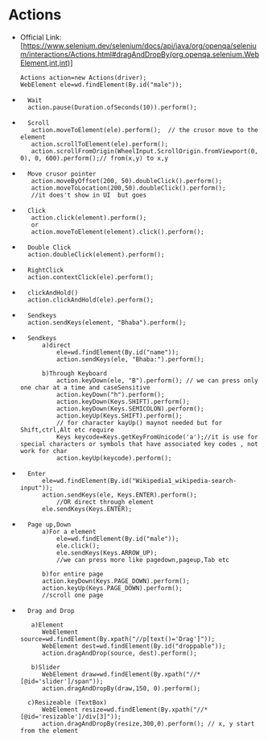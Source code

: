 # Actions  





*	Official Link:[https://www.selenium.dev/selenium/docs/api/java/org/openqa/selenium/interactions/Actions.html#dragAndDropBy(org.openqa.selenium.WebElement,int,int)]   
  	

		Actions action=new Actions(driver);
		WebElement ele=wd.findElement(By.id("male"));

*		Wait
		action.pause(Duration.ofSeconds(10)).perform();		
		
*		Scroll
		 action.moveToElement(ele).perform();  // the crusor move to the element
		 action.scrollToElement(ele).perform();   
		 action.scrollFromOrigin(WheelInput.ScrollOrigin.fromViewport(0, 0), 0, 600).perform();// from(x,y) to x,y

*		Move crusor pointer
		 action.moveByOffset(200, 50).doubleClick().perform(); 
		 action.moveToLocation(200,50).doubleClick().perform();			
		 //it does't show in UI  but goes
		
*		Click
		 action.click(element).perform();
		 or
		 action.moveToElement(element).click().perform();
		 
*		Double Click		 
		action.doubleClick(element).perform();

*		RightClick
		action.contextClick(ele).perform();

*		clickAndHold()  
		action.clickAndHold(ele).perform();		
		 
*		Sendkeys   
		action.sendKeys(element, "Bhaba").perform();	
		 
*		Sendkeys
			a)direct
				ele=wd.findElement(By.id("name"));
				action.sendKeys(ele, "Bhaba:").perform();   

			b)Through Keyboard
				action.keyDown(ele, "B").perform(); // we can press only one char at a time and caseSensitive
				action.keyDown("h").perform();	
				action.keyDown(Keys.SHIFT).perform();
				action.keyDown(Keys.SEMICOLON).perform();
				action.keyUp(Keys.SHIFT).perform();
				// for character kayUp() maynot needed but for Shift,ctrl,Alt etc require
				Keys keycode=Keys.getKeyFromUnicode('a');//it is use for  special characters or symbols that have associated key codes , not work for char
				action.keyUp(keycode).perform();	
			
*		Enter 
			ele=wd.findElement(By.id("Wikipedia1_wikipedia-search-input"));
			action.sendKeys(ele, Keys.ENTER).perform();
		    	//OR direct through element
			ele.sendKeys(Keys.ENTER);	
			
*		Page up,Down
			a)For a element
				ele=wd.findElement(By.id("male"));
				ele.click();
				ele.sendKeys(Keys.ARROW_UP);
				//we can press more like pagedown,pageup,Tab etc   

			b)for entire page
			action.keyDown(Keys.PAGE_DOWN).perform(); 
			action.keyUp(Keys.PAGE_DOWN).perform(); 
			//scroll one page						 	
		 
*		Drag and Drop	  
  
		 a)Element   
			WebElement source=wd.findElement(By.xpath("//p[text()='Drag']"));
			WebElement dest=wd.findElement(By.id("droppable")); 
			action.dragAndDrop(source, dest).perform();  
		 
   		 b)Slider   
			WebElement draw=wd.findElement(By.xpath("//*[@id='slider']/span"));
			action.dragAndDropBy(draw,150, 0).perform();  
  
		c)Resizeable (TextBox)   
			WebElement resize=wd.findElement(By.xpath("//*[@id='resizable']/div[3]"));
			action.dragAndDropBy(resize,300,0).perform(); // x, y start from the element   

			
				
		
 